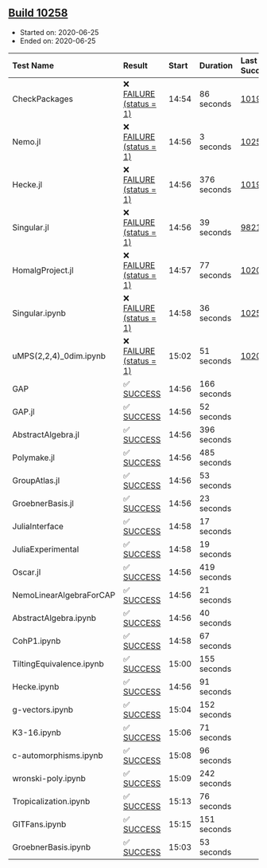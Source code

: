 ## [Build 10258](https://oscarci.mathematik.uni-kl.de/job/oscar/10258/)

* Started on: 2020-06-25
* Ended on: 2020-06-25

| Test Name    | Result | Start | Duration | Last Success | First Failure |
|:-------------|:-------|:------|:---------|:-------------|:--------------|
| CheckPackages | ❌ [FAILURE (status = 1)](https://oscarci.mathematik.uni-kl.de/job/oscar/10258/artifact/logs/build-10258/CheckPackages.log) | 14:54 | 86 seconds | [10197](https://oscarci.mathematik.uni-kl.de/job/oscar/10197/) | [10198](https://oscarci.mathematik.uni-kl.de/job/oscar/10198/) |
| Nemo.jl | ❌ [FAILURE (status = 1)](https://oscarci.mathematik.uni-kl.de/job/oscar/10258/artifact/logs/build-10258/Nemo.jl.log) | 14:56 | 3 seconds | [10252](https://oscarci.mathematik.uni-kl.de/job/oscar/10252/) | [10253](https://oscarci.mathematik.uni-kl.de/job/oscar/10253/) |
| Hecke.jl | ❌ [FAILURE (status = 1)](https://oscarci.mathematik.uni-kl.de/job/oscar/10258/artifact/logs/build-10258/Hecke.jl.log) | 14:56 | 376 seconds | [10197](https://oscarci.mathematik.uni-kl.de/job/oscar/10197/) | [10198](https://oscarci.mathematik.uni-kl.de/job/oscar/10198/) |
| Singular.jl | ❌ [FAILURE (status = 1)](https://oscarci.mathematik.uni-kl.de/job/oscar/10258/artifact/logs/build-10258/Singular.jl.log) | 14:56 | 39 seconds | [9821](https://oscarci.mathematik.uni-kl.de/job/oscar/9821/) | [9822](https://oscarci.mathematik.uni-kl.de/job/oscar/9822/) |
| HomalgProject.jl | ❌ [FAILURE (status = 1)](https://oscarci.mathematik.uni-kl.de/job/oscar/10258/artifact/logs/build-10258/HomalgProject.jl.log) | 14:57 | 77 seconds | [10209](https://oscarci.mathematik.uni-kl.de/job/oscar/10209/) | [10210](https://oscarci.mathematik.uni-kl.de/job/oscar/10210/) |
| Singular.ipynb | ❌ [FAILURE (status = 1)](https://oscarci.mathematik.uni-kl.de/job/oscar/10258/artifact/logs/build-10258/Singular.ipynb.log) | 14:58 | 36 seconds | [10252](https://oscarci.mathematik.uni-kl.de/job/oscar/10252/) | [10253](https://oscarci.mathematik.uni-kl.de/job/oscar/10253/) |
| uMPS(2,2,4)_0dim.ipynb | ❌ [FAILURE (status = 1)](https://oscarci.mathematik.uni-kl.de/job/oscar/10258/artifact/logs/build-10258/uMPS-2-2-4-_0dim.ipynb.log) | 15:02 | 51 seconds | [10209](https://oscarci.mathematik.uni-kl.de/job/oscar/10209/) | [10210](https://oscarci.mathematik.uni-kl.de/job/oscar/10210/) |
| GAP | ✅ [SUCCESS](https://oscarci.mathematik.uni-kl.de/job/oscar/10258/artifact/logs/build-10258/GAP.log) | 14:56 | 166 seconds |  |  |
| GAP.jl | ✅ [SUCCESS](https://oscarci.mathematik.uni-kl.de/job/oscar/10258/artifact/logs/build-10258/GAP.jl.log) | 14:56 | 52 seconds |  |  |
| AbstractAlgebra.jl | ✅ [SUCCESS](https://oscarci.mathematik.uni-kl.de/job/oscar/10258/artifact/logs/build-10258/AbstractAlgebra.jl.log) | 14:56 | 396 seconds |  |  |
| Polymake.jl | ✅ [SUCCESS](https://oscarci.mathematik.uni-kl.de/job/oscar/10258/artifact/logs/build-10258/Polymake.jl.log) | 14:56 | 485 seconds |  |  |
| GroupAtlas.jl | ✅ [SUCCESS](https://oscarci.mathematik.uni-kl.de/job/oscar/10258/artifact/logs/build-10258/GroupAtlas.jl.log) | 14:56 | 53 seconds |  |  |
| GroebnerBasis.jl | ✅ [SUCCESS](https://oscarci.mathematik.uni-kl.de/job/oscar/10258/artifact/logs/build-10258/GroebnerBasis.jl.log) | 14:56 | 23 seconds |  |  |
| JuliaInterface | ✅ [SUCCESS](https://oscarci.mathematik.uni-kl.de/job/oscar/10258/artifact/logs/build-10258/JuliaInterface.log) | 14:58 | 17 seconds |  |  |
| JuliaExperimental | ✅ [SUCCESS](https://oscarci.mathematik.uni-kl.de/job/oscar/10258/artifact/logs/build-10258/JuliaExperimental.log) | 14:58 | 19 seconds |  |  |
| Oscar.jl | ✅ [SUCCESS](https://oscarci.mathematik.uni-kl.de/job/oscar/10258/artifact/logs/build-10258/Oscar.jl.log) | 14:56 | 419 seconds |  |  |
| NemoLinearAlgebraForCAP | ✅ [SUCCESS](https://oscarci.mathematik.uni-kl.de/job/oscar/10258/artifact/logs/build-10258/NemoLinearAlgebraForCAP.log) | 14:56 | 21 seconds |  |  |
| AbstractAlgebra.ipynb | ✅ [SUCCESS](https://oscarci.mathematik.uni-kl.de/job/oscar/10258/artifact/logs/build-10258/AbstractAlgebra.ipynb.log) | 14:56 | 40 seconds |  |  |
| CohP1.ipynb | ✅ [SUCCESS](https://oscarci.mathematik.uni-kl.de/job/oscar/10258/artifact/logs/build-10258/CohP1.ipynb.log) | 14:58 | 67 seconds |  |  |
| TiltingEquivalence.ipynb | ✅ [SUCCESS](https://oscarci.mathematik.uni-kl.de/job/oscar/10258/artifact/logs/build-10258/TiltingEquivalence.ipynb.log) | 15:00 | 155 seconds |  |  |
| Hecke.ipynb | ✅ [SUCCESS](https://oscarci.mathematik.uni-kl.de/job/oscar/10258/artifact/logs/build-10258/Hecke.ipynb.log) | 14:56 | 91 seconds |  |  |
| g-vectors.ipynb | ✅ [SUCCESS](https://oscarci.mathematik.uni-kl.de/job/oscar/10258/artifact/logs/build-10258/g-vectors.ipynb.log) | 15:04 | 152 seconds |  |  |
| K3-16.ipynb | ✅ [SUCCESS](https://oscarci.mathematik.uni-kl.de/job/oscar/10258/artifact/logs/build-10258/K3-16.ipynb.log) | 15:06 | 71 seconds |  |  |
| c-automorphisms.ipynb | ✅ [SUCCESS](https://oscarci.mathematik.uni-kl.de/job/oscar/10258/artifact/logs/build-10258/c-automorphisms.ipynb.log) | 15:08 | 96 seconds |  |  |
| wronski-poly.ipynb | ✅ [SUCCESS](https://oscarci.mathematik.uni-kl.de/job/oscar/10258/artifact/logs/build-10258/wronski-poly.ipynb.log) | 15:09 | 242 seconds |  |  |
| Tropicalization.ipynb | ✅ [SUCCESS](https://oscarci.mathematik.uni-kl.de/job/oscar/10258/artifact/logs/build-10258/Tropicalization.ipynb.log) | 15:13 | 76 seconds |  |  |
| GITFans.ipynb | ✅ [SUCCESS](https://oscarci.mathematik.uni-kl.de/job/oscar/10258/artifact/logs/build-10258/GITFans.ipynb.log) | 15:15 | 151 seconds |  |  |
| GroebnerBasis.ipynb | ✅ [SUCCESS](https://oscarci.mathematik.uni-kl.de/job/oscar/10258/artifact/logs/build-10258/GroebnerBasis.ipynb.log) | 15:03 | 53 seconds |  |  |
